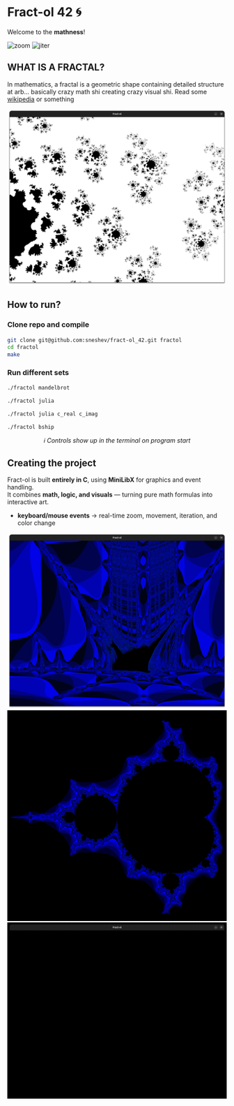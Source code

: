 # Fract-ol 42 🌀
Welcome to the **mathness**!  

![zoom](assets/zoom.gif)
![jiter](assets/jiter.gif)

## WHAT IS A FRACTAL?
In mathematics, a fractal is a geometric shape containing detailed structure at arb...
basically crazy math shi creating crazy visual shi. Read some [wikipedia](https://en.wikipedia.org/wiki/Fractal) or something

![bl](assets/bl1.png)

## How to run?
### Clone repo and compile
```bash
git clone git@github.com:sneshev/fract-ol_42.git fractol
cd fractol
make
```
### Run different sets
``` 
./fractol mandelbrot
```
``` 
./fractol julia
```
``` 
./fractol julia c_real c_imag 
```
``` 
./fractol bship 
```
<p align="center"><i>ℹ️ Controls show up in the terminal on program start</i></p>

## Creating the project

Fract-ol is built **entirely in C**, using **MiniLibX** for graphics and event handling.  
It combines **math, logic, and visuals** — turning pure math formulas into interactive art.
- **keyboard/mouse events** -> real-time zoom, movement, iteration, and color change
 
![bship](assets/bship.png)
![Mandelbrot2](assets/m2.png)
![univrs](assets/univrs.gif)

